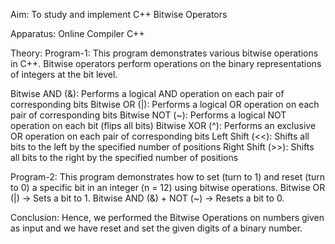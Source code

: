 Aim: To study and implement C++ Bitwise Operators

Apparatus: Online Compiler C++

Theory: 
Program-1: This program demonstrates various bitwise operations in C++. Bitwise operators perform operations on the binary representations of integers at the bit level.

Bitwise AND (&): Performs a logical AND operation on each pair of corresponding bits
Bitwise OR (|): Performs a logical OR operation on each pair of corresponding bits
Bitwise NOT (~): Performs a logical NOT operation on each bit (flips all bits)
Bitwise XOR (^): Performs an exclusive OR operation on each pair of corresponding bits
Left Shift (<<): Shifts all bits to the left by the specified number of positions
Right Shift (>>): Shifts all bits to the right by the specified number of positions

Program-2: This program demonstrates how to set (turn to 1) and reset (turn to 0) a specific bit in an integer (n = 12) using bitwise operations. Bitwise OR (|) → Sets a bit to 1. Bitwise AND (&) + NOT (~) → Resets a bit to 0.

Conclusion: Hence, we performed the Bitwise Operations on numbers given as input and we have reset and set the given digits of a binary number.
